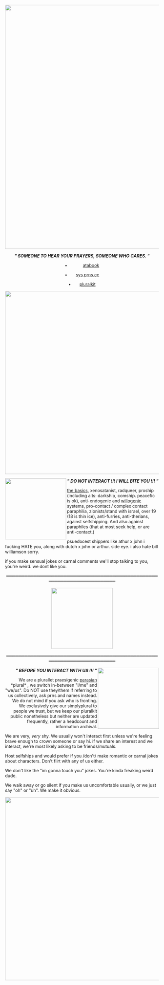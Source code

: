 
<p align="center"> <img src= "https://files.catbox.moe/3w7zqb.png" width="800" > </p>

<p align="center"> <b> <em> " SOMEONE TO HEAR YOUR PRAYERS, SOMEONE WHO CARES. " </em> </b> </p>

<p align="center"> •⠀⠀⠀⠀⠀<a href="https://chopsuey.atabook.org" title="Atabook">atabook</a> </p>
<p align="center"> •  ⠀ ⠀<a href="https://pronouns.cc/@finalman" title="Pronouns.cc">sys prns.cc</a> </p>
<p align="center"> •  ⠀ ⠀<a href="https://pluralkit.xyz/f/yxeebg" title="Pronouns.cc">pluralkit</a> </p>


<p align="center"> <img src= "https://files.catbox.moe/tqn0k7.png" width="600" > 


<img align="left" src= "https://files.catbox.moe/kga7rm.gif" width="200" height="200" > <b> <em> " DO NOT INTERACT !!! I WILL BITE YOU !!! " </em> </b>
  

<a href="https://dni-criteria.carrd.co/" title="Link to carrd listing basic dni criteria">the basics</a>, xenosatanist, radqueer, proship (including alts: darkship, comship. peacefic is ok), anti-endogenic and <a href="https://pluralpedia.org/w/Willogenic" title="definition">willogenic</a> systems, pro-contact / complex contact paraphilia, zionists/stand with israel, over 19 (18 is thin ice), anti-furries, anti-therians, against selfshipping. And also against paraphiles (that at most seek help, or are anti-contact.)

psuedocest shippers like athur x john i fucking HATE you, along with dutch x john or arthur. side eye. i also hate bill williamson sorry.

if you make sensual jokes or carnal comments we'll stop talking to you, you're weird. we dont like you.

<p align="center">  ════════════════════════════════════════════════════════════════════════ </p>

<p align="center">  <img src= "https://files.catbox.moe/ym8g6c.png" width="200" height="200" > </p>

<p align="center">  ════════════════════════════════════════════════════════════════════════ </p>

<img align="right" src= "https://files.catbox.moe/wxq0sq.gif" width="200" height="200" >
<p align="right"> <b> <em> " BEFORE YOU INTERACT WITH US !!! " </em> </b> </p> 

<p align="right"> We are a plurallet praesigenic <a href="https://pluralpedia.org/w/Parasian" title="definition">parasian</a> *plural* , we switch in-between "i/me" and "we/us". Do NOT use they/them if referring to us collectively, ask prns and names instead. We do not mind if you ask who is fronting. We exclusively give our simplyplural to people we trust, but we keep our pluralkit public nonetheless but neither are updated frequently, rather a headcount and information archival.

We are very, <em> very </em> shy. We usually won't interact first unless we're feeling brave enough to crown someone or say hi. if we share an interest and we interact, we're most likely asking to be friends/mutuals.

Host selfships and would prefer if you /don't/ make romantic or carnal jokes about characters. Don't flirt with any of us either.

We don't like the "im gonna touch you" jokes. You're kinda freaking weird dude.

We walk away or go silent if you make us uncomfortable usually, or we just say "oh" or "uh". We make it obvious. </p> 


<p align="center"> <img src= "https://files.catbox.moe/tqn0k7.png" width="600" > 

